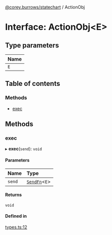 [@corey.burrows/statechart](../README.md) / ActionObj

# Interface: ActionObj<E\>

## Type parameters

| Name |
| :------ |
| `E` |

## Table of contents

### Methods

- [exec](ActionObj.md#exec)

## Methods

### exec

▸ **exec**(`send`): `void`

#### Parameters

| Name | Type |
| :------ | :------ |
| `send` | [`SendFn`](../README.md#sendfn)<`E`\> |

#### Returns

`void`

#### Defined in

[types.ts:12](https://github.com/burrows/statechart/blob/8529b0f/src/types.ts#L12)
